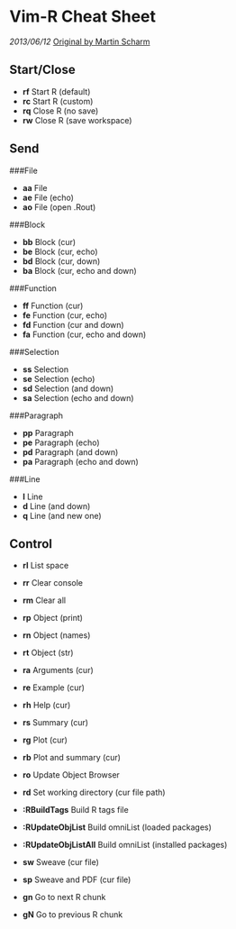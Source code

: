 Vim-R Cheat Sheet
=================
*2013/06/12*
[Original by Martin Scharm](http://blog.binfalse.de/2010/12/vim-plugin-for-r/)

Start/Close
-----------
* **rf** Start R (default)
* **rc** Start R (custom)
* **rq** Close R (no save)
* **rw** Close R (save workspace)

Send
----

###File
* **aa**  File
* **ae**  File (echo)
* **ao**  File (open .Rout)

###Block
* **bb**  Block (cur)
* **be**  Block (cur, echo)
* **bd**  Block (cur, down)
* **ba**  Block (cur, echo and down)

###Function
* **ff**  Function (cur)
* **fe**  Function (cur, echo)
* **fd**  Function (cur and down)
* **fa**  Function (cur, echo and down)

###Selection
* **ss**  Selection
* **se**  Selection (echo)
* **sd**  Selection (and down)
* **sa**  Selection (echo and down)

###Paragraph
* **pp**  Paragraph
* **pe**  Paragraph (echo)
* **pd**  Paragraph (and down)
* **pa**  Paragraph (echo and down)

###Line
* **l**  Line
* **d**  Line (and down)
* **q**  Line (and new one)

Control
-------
* **rl**    List space
* **rr**    Clear console
* **rm**    Clear all

* **rp**    Object (print)
* **rn**    Object (names)
* **rt**    Object (str)

* **ra**    Arguments (cur)
* **re**    Example (cur)
* **rh**    Help (cur)

* **rs**    Summary (cur)
* **rg**    Plot (cur)
* **rb**    Plot and summary (cur)

* **ro**    Update Object Browser
* **rd**    Set working directory (cur file path)

* **:RBuildTags**    Build R tags file
* **:RUpdateObjList**    Build omniList (loaded packages)
* **:RUpdateObjListAll**    Build omniList (installed packages)

* **sw**    Sweave (cur file)
* **sp**    Sweave and PDF (cur file)
* **gn**    Go to next R chunk
* **gN**    Go to previous R chunk

